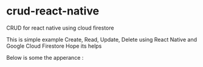 # crud-react-native
CRUD for react native using cloud firestore

This is simple example Create, Read, Update, Delete using React Native and Google Cloud Firestore
Hope its helps

Below is some the apperance :
